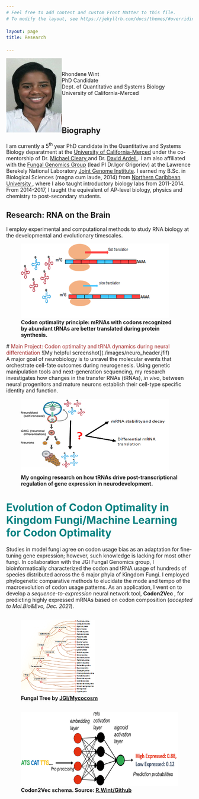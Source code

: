 ```yaml
---
# Feel free to add content and custom Front Matter to this file.
# To modify the layout, see https://jekyllrb.com/docs/themes/#overriding-theme-defaults

layout: page
title: Research 

---
```



 <img class="container__image" src='./images/My_pic.png' width='150' height='200' align="left">
 <p> <br/>  <br/>  Rhondene Wint <br/> PhD Candidate<br/> Dept. of Quantitative and Systems Biology <br/> University of California-Merced <br/>  <br/>  <br/>  <br/>  </p>


## Biography
I am currently a 5<sup>th</sup> year PhD candidate in the Quantitative and Systems Biology deparatment at the <a href="https://qsb.ucmerced.edu/">University of California-Merced</a> under the co-mentorship of Dr. <a href="https://qsb.ucmerced.edu/content/michael-cleary">Michael Cleary </a> and Dr. <a href="https://qsb.ucmerced.edu/content/david-ardell">David Ardell </a>. I am also affiliated with the <a href="https://jgi.doe.gov/our-science/science-programs/fungal-genomics/">Fungal Genomics Group</a> (lead PI Dr.Igor Grigoriev) at the Lawrence Berekely National Laboratory <a href="https://jgi.doe.gov/">Joint Genome Institute</a>.
I earned my B.Sc. in Biological Sciences (magna cum laude, 2014) from <a href="https://www.ncu.edu.jm/">Northern Caribbean University </a>, where I also taught introductory biology labs from 2011-2014.
From 2014-2017, I taught the equivalent of AP-level biology, physics and chemistry to post-secondary students.

## Research: RNA on the Brain
I employ experimental and computational methods to study RNA biology at the developmental and evolutionary timescales.
<figure>
    <img src='./images/Codon_optimality.png' width='400' height='200'/>
	<figcaption> <b>Codon optimality principle: mRNAs with codons recognized by abundant tRNAs are better translated during protein synthesis.</b>
		</figcaption>
	</figure>
# <font color='brown'> Main Project: Codon optimality and tRNA dynamics during neural differentiation </font>
   ![My helpful screenshot](./images/neuro_header.jfif) <br/>
A major goal of neurobiology is to unravel the molecular events that orchestrate cell-fate outcomes during neurogenesis.
Using genetic manipulation tools and next-generation sequencing, my research investigates how changes in the transfer RNAs (tRNAs), <i> in vivo</i>, between neural progenitors and mature neurons establish their cell-type specific identity and function.
 
	
 <figure>
	<img src='./images/tRNA_research_cartoon.png' width='400' height='200'/>
	<figcaption> <b>My ongoing research on how tRNAs drive post-transcriptional regulation of gene expression in neurodevelopment.</b> 
		</figcaption>	
	</figure>


# <font color='teal'> Evolution of Codon Optimality in Kingdom Fungi/Machine Learning for Codon Optimality </font>
Studies in model fungi agree on codon usage bias as an adaptation for fine-tuning gene expression; however, such knowledge is lacking for most other fungi. 
In collaboration with the JGI Fungal Genomics group, I bioinformatically characterized the codon and tRNA usage of hundreds of species distributed across the 6 major phyla of Kingdom Fungi. 
I employed phylogenetic comparative methods to elucidate the mode and tempo of the macroevolution of codon usage patterns.
 As an application, I went on to develop a <i>sequence-to-expression</i> neural network tool, <b> Codon2Vec </b>, for predicting 
 highly expressed mRNAs based on codon composition (<i>accepted to Mol.Bio&Evo, Dec. 2021</i>). 
<div>
  <figure class="left" style="float:left">
    <img src='./images/fungal_tree.png' width='200' height='200'/>
		<figcaption> <b>Fungal Tree by <a href="https://mycocosm.jgi.doe.gov/mycocosm/home"> JGI/Mycocosm</a> </b>
		</figcaption>
	</figure>
	
  <figure class="left" style="float:right">
		<img src='./images/C2V_schema.png' width='500' height='200'/>
		<figcaption> <b>Codon2Vec schema. Source: <a href="https://github.com/rhondene/Codon2Vec"> R.Wint/Github </a></b>
		</figcaption>
	</figure>

</div>




